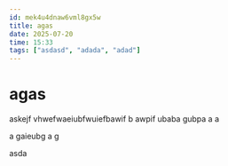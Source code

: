 ```yaml
---
id: mek4u4dnaw6vml8gx5w
title: agas
date: 2025-07-20
time: 15:33
tags: ["asdasd", "adada", "adad"]
---
```


# agas

askejf vhwefwaeiubfwuiefbawif b awpif ubaba gubpa 
a
a


a gaieubg a g

asda